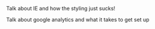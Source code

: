Talk about IE and how the styling just sucks!

Talk about google analytics and what it takes to get set up

